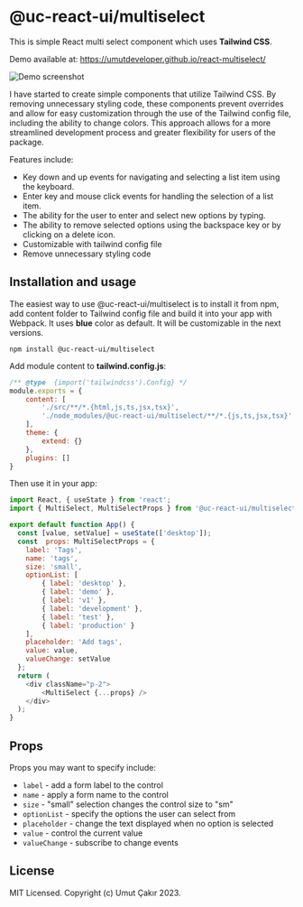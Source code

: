 # @uc-react-ui/multiselect

This is simple React multi select component which uses **Tailwind CSS**. 

Demo available at: https://umutdeveloper.github.io/react-multiselect/

![Demo screenshot](https://umutdeveloper.github.io/react-multiselect/react-multiselect-demo.png)

I have started to create simple components that utilize Tailwind CSS. By removing unnecessary styling code, these components prevent overrides and allow for easy customization through the use of the Tailwind config file, including the ability to change colors. This approach allows for a more streamlined development process and greater flexibility for users of the package.

Features include:

 - Key down and up events for navigating and selecting a list item using the keyboard.
 - Enter key and mouse click events for handling the selection of a list item.
 - The ability for the user to enter and select new options by typing.
 - The ability to remove selected options using the backspace key or by clicking on a delete icon.
 - Customizable with tailwind config file
 - Remove unnecessary styling code

## Installation and usage
The easiest way to use @uc-react-ui/multiselect is to install it from npm, add content folder to Tailwind config file and build it into your app with Webpack. It uses **blue** color as default. It will be customizable in the next versions.

```
npm install @uc-react-ui/multiselect
```

Add module content to **tailwind.config.js**:
```js
/** @type  {import('tailwindcss').Config} */
module.exports = {
	content: [
		'./src/**/*.{html,js,ts,jsx,tsx}',
		'./node_modules/@uc-react-ui/multiselect/**/*.{js,ts,jsx,tsx}'
	],
	theme: {
		extend: {}
	},
	plugins: []
}
```


Then use it in your app:

```js
import React, { useState } from 'react';
import { MultiSelect, MultiSelectProps } from '@uc-react-ui/multiselect';

export default function App() {
  const [value, setValue] = useState(['desktop']);
  const  props: MultiSelectProps = {
	label: 'Tags',
	name: 'tags',
	size: 'small',
	optionList: [
		{ label: 'desktop' },
		{ label: 'demo' },
		{ label: 'v1' },
		{ label: 'development' },
		{ label: 'test' },
		{ label: 'production' }
	],
	placeholder: 'Add tags',
	value: value,
	valueChange: setValue
  };
  return (
	<div className="p-2">
		<MultiSelect {...props} />
	</div>
  );
}
```

## Props
Props you may want to specify include:

-   `label`  - add a form label to the control
-   `name`  - apply a form name to the control
-   `size`  - "small" selection changes the control size to "sm"
-   `optionList`  - specify the options the user can select from
-   `placeholder`  - change the text displayed when no option is selected
-   `value`  - control the current value
-   `valueChange`  - subscribe to change events

## License
MIT Licensed. Copyright (c) Umut Çakır 2023.